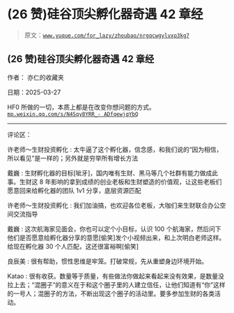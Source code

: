 # (26 赞)硅谷顶尖孵化器奇遇 42 章经

> 原文：[`www.yuque.com/for_lazy/zhoubao/nrgqcwgylvxp3kg7`](https://www.yuque.com/for_lazy/zhoubao/nrgqcwgylvxp3kg7)

## (26 赞)硅谷顶尖孵化器奇遇 42 章经

作者： 亦仁的收藏夹

日期：2025-03-27

HF0 所做的一切，本质上都是在改变你想问题的方式。 [`mp.weixin.qq.com/s/N4Sqy8YRR_-
ADfqewjqYbQ`](https://mp.weixin.qq.com/s/N4Sqy8YRR_-ADfqewjqYbQ)

* * *

评论区：

许老师～生财投资孵化 : 太牛逼了这个孵化器，信念感，和我们说的“因为相信，所以看见”是一样的；另外就是穷举所有增长方法

戴巍 : 生财孵化器的目标[呲牙]，国内唯有生财、黑马等几个社群有能力做成此事。生财这 8 年影响的拿到成绩的创业老板和生财塑造的价值观，让这些老板们愿意回来给孵化器的团队 1v1 分享，底层资源匹配

许老师～生财投资孵化 : 我们加油搞，也欢迎各位老板，大咖们来生财联合办公空间交流指导

戴巍 : 这次航海家见面会，你也可以定个小目标，认识 100 个航海家，然后问下他们是否愿意给孵化器分享的意愿[偷笑]发个小视频出来，和上次明白老师这样。给现在孵化器 30 个人匹配，这还很富裕啊[偷笑]

良辰美 : 很有帮助，惯性思维是牢笼。打破常规，先从重塑身边环境开始。

Katao : 很有收获。数量等于质量，有些做法你做起来看起来没有效果，是数量没拉上去；“混圈子”的意义在于和这个圈子里的人建立信任，让他们知道有“你”这样的一号人；混圈子的方法，不断出现这个圈子的活动里。要多参加生财的各类活动。